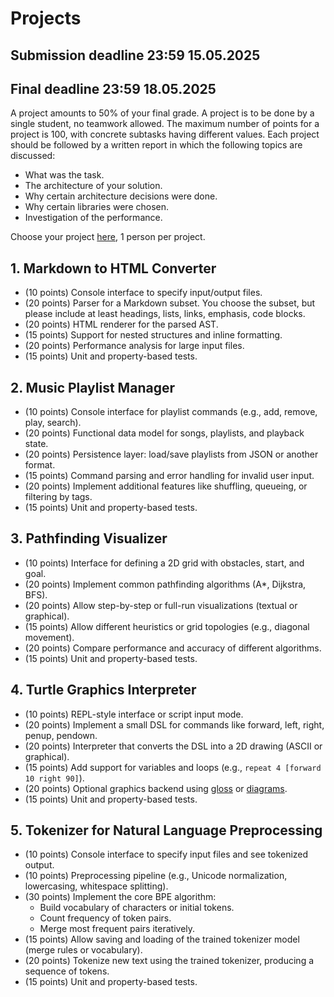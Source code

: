 # Projects 

## Submission deadline 23:59 15.05.2025
## Final deadline 23:59 18.05.2025

A project amounts to 50% of your final grade. 
A project is to be done by a single student, no teamwork allowed. 
The maximum number of points for a project is 100, with concrete subtasks having different values.
Each project should be followed by a written report in which the following topics are discussed:

* What was the task.
* The architecture of your solution.
* Why certain architecture decisions were done. 
* Why certain libraries were chosen.
* Investigation of the performance.

Choose your project [here]([https://docs.google.com/spreadsheets/d/138z6qgMBtROwDxh4niDajSIGZNb4r-ucpLowJDk7qjM/edit?usp=sharing](https://docs.google.com/spreadsheets/d/1sbGvfjiFUUyU4O3KafuZkJbIqg1IJ_gzB83Q_uSTguk/edit?usp=sharing)), 1 person per project. 

## 1. Markdown to HTML Converter

* (10 points) Console interface to specify input/output files.
* (20 points) Parser for a Markdown subset. You choose the subset, but please include at least headings, lists, links, emphasis, code blocks.
* (20 points) HTML renderer for the parsed AST.
* (15 points) Support for nested structures and inline formatting.
* (20 points) Performance analysis for large input files.
* (15 points) Unit and property-based tests.

## 2. Music Playlist Manager

* (10 points) Console interface for playlist commands (e.g., add, remove, play, search).
* (20 points) Functional data model for songs, playlists, and playback state.
* (20 points) Persistence layer: load/save playlists from JSON or another format.
* (15 points) Command parsing and error handling for invalid user input.
* (20 points) Implement additional features like shuffling, queueing, or filtering by tags.
* (15 points) Unit and property-based tests.

## 3. Pathfinding Visualizer

* (10 points) Interface for defining a 2D grid with obstacles, start, and goal.
* (20 points) Implement common pathfinding algorithms (A*, Dijkstra, BFS).
* (20 points) Allow step-by-step or full-run visualizations (textual or graphical).
* (15 points) Allow different heuristics or grid topologies (e.g., diagonal movement).
* (20 points) Compare performance and accuracy of different algorithms.
* (15 points) Unit and property-based tests.

## 4. Turtle Graphics Interpreter

* (10 points) REPL-style interface or script input mode.
* (20 points) Implement a small DSL for commands like forward, left, right, penup, pendown.
* (20 points) Interpreter that converts the DSL into a 2D drawing (ASCII or graphical).
* (15 points) Add support for variables and loops (e.g., `repeat 4 [forward 10 right 90]`).
* (20 points) Optional graphics backend using [gloss](https://hackage.haskell.org/package/gloss) or [diagrams](https://hackage.haskell.org/package/diagrams).
* (15 points) Unit and property-based tests.

## 5. Tokenizer for Natural Language Preprocessing

* (10 points) Console interface to specify input files and see tokenized output.
* (10 points) Preprocessing pipeline (e.g., Unicode normalization, lowercasing, whitespace splitting).
* (30 points) Implement the core BPE algorithm:
    * Build vocabulary of characters or initial tokens.
    * Count frequency of token pairs.
    * Merge most frequent pairs iteratively.
* (15 points) Allow saving and loading of the trained tokenizer model (merge rules or vocabulary).
* (20 points) Tokenize new text using the trained tokenizer, producing a sequence of tokens.
* (15 points) Unit and property-based tests.
  


